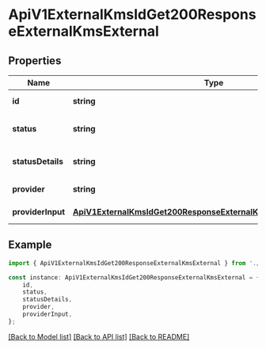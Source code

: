 # ApiV1ExternalKmsIdGet200ResponseExternalKmsExternal


## Properties

Name | Type | Description | Notes
------------ | ------------- | ------------- | -------------
**id** | **string** |  | [default to undefined]
**status** | **string** |  | [optional] [default to undefined]
**statusDetails** | **string** |  | [optional] [default to undefined]
**provider** | **string** |  | [default to undefined]
**providerInput** | [**ApiV1ExternalKmsIdGet200ResponseExternalKmsExternalProviderInput**](ApiV1ExternalKmsIdGet200ResponseExternalKmsExternalProviderInput.md) |  | [default to undefined]

## Example

```typescript
import { ApiV1ExternalKmsIdGet200ResponseExternalKmsExternal } from './api';

const instance: ApiV1ExternalKmsIdGet200ResponseExternalKmsExternal = {
    id,
    status,
    statusDetails,
    provider,
    providerInput,
};
```

[[Back to Model list]](../README.md#documentation-for-models) [[Back to API list]](../README.md#documentation-for-api-endpoints) [[Back to README]](../README.md)
